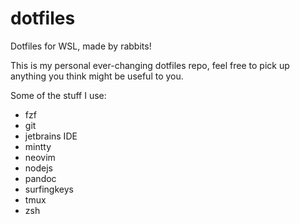 # dotfiles
Dotfiles for WSL, made by rabbits!

This is my personal ever-changing dotfiles repo, feel free to pick
up anything you think might be useful to you.

Some of the stuff I use:
 - fzf
 - git
 - jetbrains IDE
 - mintty
 - neovim
 - nodejs
 - pandoc
 - surfingkeys
 - tmux
 - zsh
